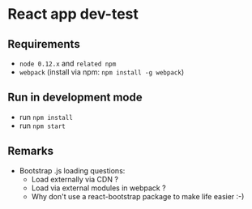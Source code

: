 # React app dev-test

## Requirements
* `node 0.12.x` and `related npm`
* `webpack` (install via npm: `npm install -g webpack`)

## Run in development mode
* run `npm install`
* run `npm start`

## Remarks
* Bootstrap .js loading questions:
  * Load externally via CDN ?
  * Load via external modules in webpack ?
  * Why don't use a react-bootstrap package to make life easier :-)
